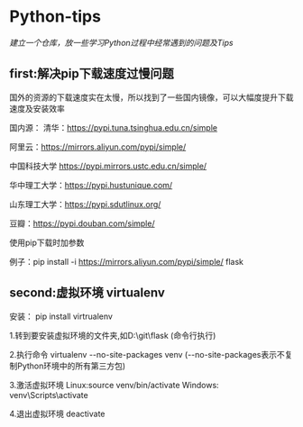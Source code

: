 # Python-tips
_建立一个仓库，放一些学习Python过程中经常遇到的问题及Tips_



## first:解决pip下载速度过慢问题
国外的资源的下载速度实在太慢，所以找到了一些国内镜像，可以大幅度提升下载速度及安装效率

国内源：
清华：https://pypi.tuna.tsinghua.edu.cn/simple

阿里云：https://mirrors.aliyun.com/pypi/simple/

中国科技大学 https://pypi.mirrors.ustc.edu.cn/simple/

华中理工大学：https://pypi.hustunique.com/

山东理工大学：https://pypi.sdutlinux.org/ 

豆瓣：https://pypi.douban.com/simple/

使用pip下载时加参数

例子：pip install -i https://mirrors.aliyun.com/pypi/simple/ flask

## second:虚拟环境 virtualenv

安装： pip install virtrualenv

1.转到要安装虚拟环境的文件夹,如D:\\git\\flask (命令行执行)

2.执行命令 virtualenv --no-site-packages venv (--no-site-packages表示不复制Python环境中的所有第三方包)

3.激活虚拟环境
Linux:source venv/bin/activate
Windows: venv\Scripts\activate

4.退出虚拟环境
deactivate

